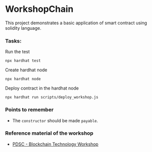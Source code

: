 # WorkshopChain

This project demonstrates a basic application of smart contract using solidity language.

### Tasks:
Run the test
```shell
npx hardhat test
```
Create hardhat node
```
npx hardhat node
```
Deploy contract in the hardhat node
```
npx hardhat run scripts/deploy_workshop.js
```

### Points to remember
 - The `constructor` should be made `payable`.
### Reference material of the workshop
- [PDSC - Blockchain Technology Workshop
](https://github.com/pdscorg/Blockchain-Fellowship) 
